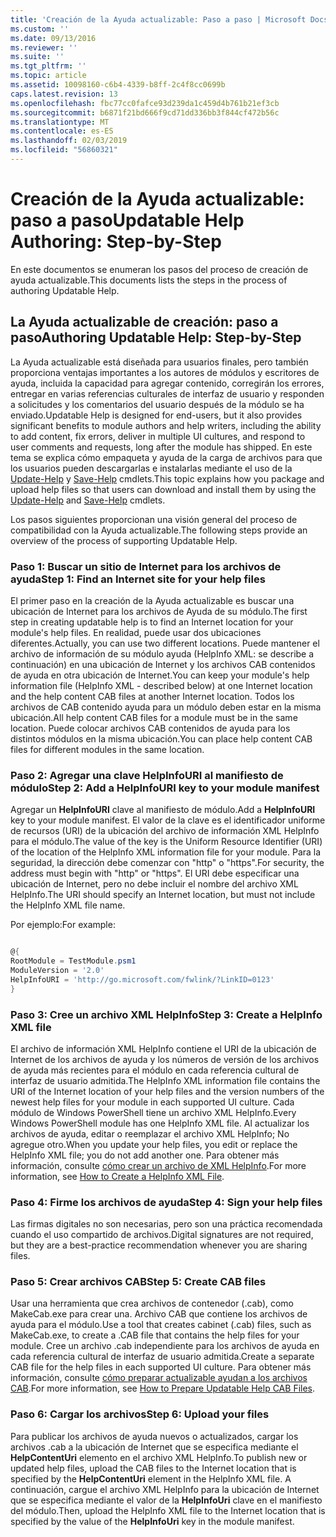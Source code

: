 ```yaml
---
title: 'Creación de la Ayuda actualizable: Paso a paso | Microsoft Docs'
ms.custom: ''
ms.date: 09/13/2016
ms.reviewer: ''
ms.suite: ''
ms.tgt_pltfrm: ''
ms.topic: article
ms.assetid: 10098160-c6b4-4339-b8ff-2c4f8cc0699b
caps.latest.revision: 13
ms.openlocfilehash: fbc77cc0fafce93d239da1c459d4b761b21ef3cb
ms.sourcegitcommit: b6871f21bd666f9cd71dd336bb3f844cf472b56c
ms.translationtype: MT
ms.contentlocale: es-ES
ms.lasthandoff: 02/03/2019
ms.locfileid: "56860321"
---
```

# <a name="updatable-help-authoring-step-by-step"></a><span data-ttu-id="0eac8-102">Creación de la Ayuda actualizable: paso a paso</span><span class="sxs-lookup"><span data-stu-id="0eac8-102">Updatable Help Authoring: Step-by-Step</span></span>

<span data-ttu-id="0eac8-103">En este documentos se enumeran los pasos del proceso de creación de ayuda actualizable.</span><span class="sxs-lookup"><span data-stu-id="0eac8-103">This documents lists the steps in the process of authoring Updatable Help.</span></span>

## <a name="authoring-updatable-help-step-by-step"></a><span data-ttu-id="0eac8-104">La Ayuda actualizable de creación: paso a paso</span><span class="sxs-lookup"><span data-stu-id="0eac8-104">Authoring Updatable Help: Step-by-Step</span></span>

<span data-ttu-id="0eac8-105">La Ayuda actualizable está diseñada para usuarios finales, pero también proporciona ventajas importantes a los autores de módulos y escritores de ayuda, incluida la capacidad para agregar contenido, corregirán los errores, entregar en varias referencias culturales de interfaz de usuario y responden a solicitudes y los comentarios del usuario después de la módulo se ha enviado.</span><span class="sxs-lookup"><span data-stu-id="0eac8-105">Updatable Help is designed for end-users, but it also provides significant benefits to module authors and help writers, including the ability to add content, fix errors, deliver in multiple UI cultures, and respond to user comments and requests, long after the module has shipped.</span></span> <span data-ttu-id="0eac8-106">En este tema se explica cómo empaqueta y ayuda de la carga de archivos para que los usuarios pueden descargarlas e instalarlas mediante el uso de la [Update-Help](/powershell/module/Microsoft.PowerShell.Core/Update-Help) y [Save-Help](/powershell/module/Microsoft.PowerShell.Core/Save-Help) cmdlets.</span><span class="sxs-lookup"><span data-stu-id="0eac8-106">This topic explains how you package and upload help files so that users can download and install them by using the [Update-Help](/powershell/module/Microsoft.PowerShell.Core/Update-Help) and [Save-Help](/powershell/module/Microsoft.PowerShell.Core/Save-Help) cmdlets.</span></span>

<span data-ttu-id="0eac8-107">Los pasos siguientes proporcionan una visión general del proceso de compatibilidad con la Ayuda actualizable.</span><span class="sxs-lookup"><span data-stu-id="0eac8-107">The following steps provide an overview of the process of supporting Updatable Help.</span></span>

### <a name="step-1-find-an-internet-site-for-your-help-files"></a><span data-ttu-id="0eac8-108">Paso 1: Buscar un sitio de Internet para los archivos de ayuda</span><span class="sxs-lookup"><span data-stu-id="0eac8-108">Step 1: Find an Internet site for your help files</span></span>

<span data-ttu-id="0eac8-109">El primer paso en la creación de la Ayuda actualizable es buscar una ubicación de Internet para los archivos de Ayuda de su módulo.</span><span class="sxs-lookup"><span data-stu-id="0eac8-109">The first step in creating updatable help is to find an Internet location for your module's help files.</span></span> <span data-ttu-id="0eac8-110">En realidad, puede usar dos ubicaciones diferentes.</span><span class="sxs-lookup"><span data-stu-id="0eac8-110">Actually, you can use two different locations.</span></span> <span data-ttu-id="0eac8-111">Puede mantener el archivo de información de su módulo ayuda (HelpInfo XML: se describe a continuación) en una ubicación de Internet y los archivos CAB contenidos de ayuda en otra ubicación de Internet.</span><span class="sxs-lookup"><span data-stu-id="0eac8-111">You can keep your module's help information file (HelpInfo XML - described below) at one Internet location and the help content CAB files at another Internet location.</span></span> <span data-ttu-id="0eac8-112">Todos los archivos de CAB contenido ayuda para un módulo deben estar en la misma ubicación.</span><span class="sxs-lookup"><span data-stu-id="0eac8-112">All help content CAB files for a module must be in the same location.</span></span> <span data-ttu-id="0eac8-113">Puede colocar archivos CAB contenidos de ayuda para los distintos módulos en la misma ubicación.</span><span class="sxs-lookup"><span data-stu-id="0eac8-113">You can place help content CAB files for different modules in the same location.</span></span>

### <a name="step-2-add-a-helpinfouri-key-to-your-module-manifest"></a><span data-ttu-id="0eac8-114">Paso 2: Agregar una clave HelpInfoURI al manifiesto de módulo</span><span class="sxs-lookup"><span data-stu-id="0eac8-114">Step 2: Add a HelpInfoURI key to your module manifest</span></span>

<span data-ttu-id="0eac8-115">Agregar un **HelpInfoURI** clave al manifiesto de módulo.</span><span class="sxs-lookup"><span data-stu-id="0eac8-115">Add a **HelpInfoURI** key to your module manifest.</span></span> <span data-ttu-id="0eac8-116">El valor de la clave es el identificador uniforme de recursos (URI) de la ubicación del archivo de información XML HelpInfo para el módulo.</span><span class="sxs-lookup"><span data-stu-id="0eac8-116">The value of the key is the Uniform Resource Identifier (URI) of the location of the HelpInfo XML information file for your module.</span></span> <span data-ttu-id="0eac8-117">Para la seguridad, la dirección debe comenzar con "http" o "https".</span><span class="sxs-lookup"><span data-stu-id="0eac8-117">For security, the address must begin with "http" or "https".</span></span> <span data-ttu-id="0eac8-118">El URI debe especificar una ubicación de Internet, pero no debe incluir el nombre del archivo XML HelpInfo.</span><span class="sxs-lookup"><span data-stu-id="0eac8-118">The URI should specify an Internet location, but must not include the HelpInfo XML file name.</span></span>

<span data-ttu-id="0eac8-119">Por ejemplo:</span><span class="sxs-lookup"><span data-stu-id="0eac8-119">For example:</span></span>

```powershell

@{
RootModule = TestModule.psm1
ModuleVersion = '2.0'
HelpInfoURI = 'http://go.microsoft.com/fwlink/?LinkID=0123'
}
```

### <a name="step-3-create-a-helpinfo-xml-file"></a><span data-ttu-id="0eac8-120">Paso 3: Cree un archivo XML HelpInfo</span><span class="sxs-lookup"><span data-stu-id="0eac8-120">Step 3: Create a HelpInfo XML file</span></span>

<span data-ttu-id="0eac8-121">El archivo de información XML HelpInfo contiene el URI de la ubicación de Internet de los archivos de ayuda y los números de versión de los archivos de ayuda más recientes para el módulo en cada referencia cultural de interfaz de usuario admitida.</span><span class="sxs-lookup"><span data-stu-id="0eac8-121">The HelpInfo XML information file contains the URI of the Internet location of your help files and the version numbers of the newest help files for your module in each supported UI culture.</span></span> <span data-ttu-id="0eac8-122">Cada módulo de Windows PowerShell tiene un archivo XML HelpInfo.</span><span class="sxs-lookup"><span data-stu-id="0eac8-122">Every Windows PowerShell module has one HelpInfo XML file.</span></span> <span data-ttu-id="0eac8-123">Al actualizar los archivos de ayuda, editar o reemplazar el archivo XML HelpInfo; No agregue otro.</span><span class="sxs-lookup"><span data-stu-id="0eac8-123">When you update your help files, you edit or replace the HelpInfo XML file; you do not add another one.</span></span> <span data-ttu-id="0eac8-124">Para obtener más información, consulte [cómo crear un archivo de XML HelpInfo](./how-to-create-a-helpinfo-xml-file.md).</span><span class="sxs-lookup"><span data-stu-id="0eac8-124">For more information, see [How to Create a HelpInfo XML File](./how-to-create-a-helpinfo-xml-file.md).</span></span>

### <a name="step-4-sign-your-help-files"></a><span data-ttu-id="0eac8-125">Paso 4: Firme los archivos de ayuda</span><span class="sxs-lookup"><span data-stu-id="0eac8-125">Step 4: Sign your help files</span></span>

<span data-ttu-id="0eac8-126">Las firmas digitales no son necesarias, pero son una práctica recomendada cuando el uso compartido de archivos.</span><span class="sxs-lookup"><span data-stu-id="0eac8-126">Digital signatures are not required, but they are a best-practice recommendation whenever you are sharing files.</span></span>

### <a name="step-5-create-cab-files"></a><span data-ttu-id="0eac8-127">Paso 5: Crear archivos CAB</span><span class="sxs-lookup"><span data-stu-id="0eac8-127">Step 5: Create CAB files</span></span>

<span data-ttu-id="0eac8-128">Usar una herramienta que crea archivos de contenedor (.cab), como MakeCab.exe para crear una. Archivo CAB que contiene los archivos de ayuda para el módulo.</span><span class="sxs-lookup"><span data-stu-id="0eac8-128">Use a tool that creates cabinet (.cab) files, such as MakeCab.exe, to create a .CAB file that contains the help files for your module.</span></span> <span data-ttu-id="0eac8-129">Cree un archivo .cab independiente para los archivos de ayuda en cada referencia cultural de interfaz de usuario admitida.</span><span class="sxs-lookup"><span data-stu-id="0eac8-129">Create a separate CAB file for the help files in each supported UI culture.</span></span> <span data-ttu-id="0eac8-130">Para obtener más información, consulte [cómo preparar actualizable ayudan a los archivos CAB](./how-to-prepare-updatable-help-cab-files.md).</span><span class="sxs-lookup"><span data-stu-id="0eac8-130">For more information, see [How to Prepare Updatable Help CAB Files](./how-to-prepare-updatable-help-cab-files.md).</span></span>

### <a name="step-6-upload-your-files"></a><span data-ttu-id="0eac8-131">Paso 6: Cargar los archivos</span><span class="sxs-lookup"><span data-stu-id="0eac8-131">Step 6: Upload your files</span></span>

<span data-ttu-id="0eac8-132">Para publicar los archivos de ayuda nuevos o actualizados, cargar los archivos .cab a la ubicación de Internet que se especifica mediante el **HelpContentUri** elemento en el archivo XML HelpInfo.</span><span class="sxs-lookup"><span data-stu-id="0eac8-132">To publish new or updated help files, upload the CAB files to the Internet location that is specified by the **HelpContentUri** element in the HelpInfo XML file.</span></span> <span data-ttu-id="0eac8-133">A continuación, cargue el archivo XML HelpInfo para la ubicación de Internet que se especifica mediante el valor de la **HelpInfoUri** clave en el manifiesto del módulo.</span><span class="sxs-lookup"><span data-stu-id="0eac8-133">Then, upload the HelpInfo XML file to the Internet location that is specified by the value of the **HelpInfoUri** key in the module manifest.</span></span>
